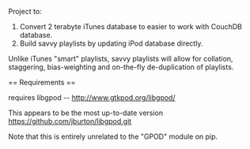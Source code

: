 Project to:

  1. Convert 2 terabyte iTunes database to easier to work with CouchDB database.
  2. Build savvy playlists by updating iPod database directly.

Unlike iTunes "smart" playlists, savvy playlists will allow for collation,
staggering, bias-weighting and on-the-fly de-duplication of playlists.

== Requirements ==

requires libgpod -- http://www.gtkpod.org/libgpod/

This appears to be the most up-to-date version
  https://github.com/jburton/libgpod.git

Note that this is entirely unrelated to the "GPOD" module on pip.
